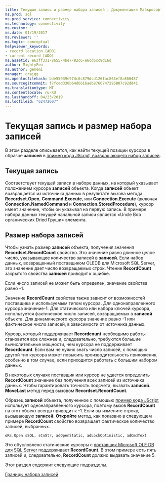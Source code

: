 ```yaml
---
title: Текущая запись и размер набора записей | Документация Майкрософт
ms.prod: sql
ms.prod_service: connectivity
ms.technology: connectivity
ms.custom: ''
ms.date: 01/19/2017
ms.reviewer: ''
ms.topic: conceptual
helpviewer_keywords:
- record location [ADO]
- current record [ADO]
ms.assetid: e63ff331-8655-4be7-82c6-e6cd6cc9d16d
author: MightyPen
ms.author: genemi
manager: craigg
ms.openlocfilehash: bde55939e974c6c879dcd126fac863ef0a866487
ms.sourcegitcommit: f7fced330b64d6616aeb8766747295807c92dd41
ms.translationtype: MT
ms.contentlocale: ru-RU
ms.lasthandoff: 04/23/2019
ms.locfileid: "62472607"
---
```

# <a name="current-record-and-size-of-recordset"></a>Текущая запись и размер набора записей
В этом разделе описывается, как найти текущей позиции курсора в образце **записей** в [пример кода JScript, возвращающего набор записей](../../../ado/guide/data/jscript-code-example-to-return-a-recordset.md).  
  
## <a name="current-record"></a>Текущая запись  
 Соответствует текущей записи в наборе данных, на который указывает положением курсора **записей** объекта. Когда **записей** объект возвращается из источника данных в результате вызова метода **Recordset.Open**, **Command.Execute**, или **Connection.Execute**  (включая **Connection.NamedCommand** и **Connection.StoredProcedure**), курсор имеет значение, чтобы он указывал на первую запись. В примере набора данных текущей начальной записи является «Uncle Bob органических Dried Груши» элемента.  
  
## <a name="size-of-recordset"></a>Размер набора записей  
 Чтобы узнать размер **записей** объекта, получения значения **Recordset.RecordCount** свойство. Это значение равно длинное целое число, указывающее количество записей в **записей**. Если набор данных, возвращенный поставщиком OLEDB для Microsoft SQL Server, это значение дает число возвращаемых строк. Чтение **RecordCount** закрытого свойства **записей** приводит к ошибке.  
  
 Если число записей не может быть определен, значение свойства равно -1.  
  
 Значение **RecordCount** свойства также зависит от возможностей поставщика и используемым типом курсора. Для однонаправленного курсора значение-1. Для статического или набора ключей курсора, используется фактическое число записей, возвращаемых в **записей** объекта. Для динамического курсора значение равно -1 или фактическое число записей, в зависимости от источника данных.  
  
 Курсор, который поддерживает **Recordcount** необходимо работы становится все сложнее и, следовательно, требуются большие вычислительные мощности, чем курсора не поддерживает **Recordcount**. Если вам не нужно знать число записей, с помощью другой тип курсора может повысить производительность приложения, особенно в том случае, если приходится работать с большим набором данных.  
  
 В некоторых случаях поставщик или курсор не удается определить **RecordCount** значение без получения всех записей из источника данных. Чтобы гарантировать точность подсчета, вызвать **записей**. **MoveLast** метод перед вызовом **Recordset.RecordCount**.  
  
 Образец **записей** объекта, полученное с помощью [пример кода JScript](../../../ado/guide/data/jscript-code-example-to-return-a-recordset.md) использует однонаправленного курсора, поэтому вызов **RecordCount** на этот объект всегда приводит к -1. Если вы измените строку, вызывающую **записей**. **Откройте** метод, как показано в следующем примере **RecordCount** свойство возвращает фактическое количество записей, выбранных.  
  
```  
oRs.Open sSQL, sCnStr, adOpenStatic, adLockOptimistic, adCmdText   
```  
  
 Это обусловлено статические курсоры с [поставщик Microsoft OLE DB для SQL Server](../../../ado/guide/appendixes/microsoft-ole-db-provider-for-sql-server.md) поддерживает **RecordCount**. В этом примере есть пять записей и, следовательно, **RecordCount** должно выдавать значение 5.  
  
 Этот раздел содержит следующие подразделы.  
  
 [Границы набора записей](../../../ado/guide/data/boundaries-of-a-recordset.md)

